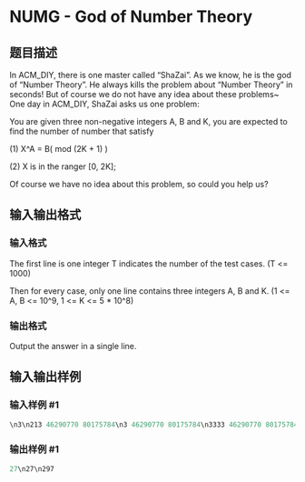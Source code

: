 # NUMG - God of Number Theory

## 题目描述

In ACM\_DIY, there is one master called “ShaZai”. As we know, he is the god of “Number Theory”. He always kills the problem about “Number Theory” in seconds! But of course we do not have any idea about these problems~ One day in ACM\_DIY, ShaZai asks us one problem:

You are given three non-negative integers A, B and K, you are expected to find the number of number that satisfy

(1) X^A = B( mod (2K + 1) )

(2) X is in the ranger \[0, 2K\];

Of course we have no idea about this problem, so could you help us?

## 输入输出格式

### 输入格式

The first line is one integer T indicates the number of the test cases. (T <= 1000)

Then for every case, only one line contains three integers A, B and K. (1 <= A, B <= 10^9, 1 <= K <= 5 \* 10^8)

### 输出格式

Output the answer in a single line.

## 输入输出样例

### 输入样例 #1

```cpp
\n3\n213 46290770 80175784\n3 46290770 80175784\n3333 46290770 80175784&amp;nbsp;\n
```


### 输出样例 #1

```cpp
27\n27\n297
```


